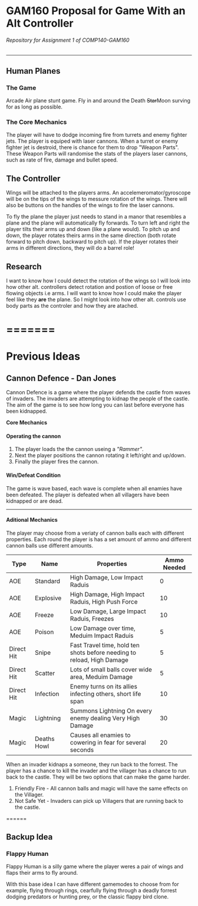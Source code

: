 # GAM160 Proposal for Game With an Alt Controller
###### Repository for Assignment 1 of COMP140-GAM160
------

## Human Planes

### The Game
Arcade Air plane stunt game. Fly in and around the Death ~~Star~~Moon surving for as long as possible.

### The Core Mechanics
The player will have to dodge incoming fire from turrets and enemy fighter jets. The player is equiped with laser cannons.
When a turret or enemy fighter jet is destroid, there is chance for them to drop "Weapon Parts". These Weapon Parts will randomise the stats of the players laser cannons, such as rate of fire, damage and bullet speed.

## The Controller
Wings will be attached to the players arms. An accelemeromator/gyroscope will be on the tips of the wings to messure rotation of the wings. There will also be buttons on the handles of the wings to fire the laser cannons.

To fly the plane the player just needs to stand in a manor that resembles a plane and the plane will automatically fly forwards. To turn left and right the player tilts their arms up and down (like a plane would). To pitch up and down, the player rotates theirs arms in the same direction (both rotate forward to pitch down, backward to pitch up). If the player rotates their arms in different directions, they will do a barrel role!

## Research
I want to know how I could detect the rotation of the wings so I will look into how other alt. controllers detect rotation and postion of loose or free flowing objects i.e arms.
I will want to know how I could make the player feel like they **are** the plane. So I might look into how other alt. controls use body parts as the controler and how they are atached.




=======
=======

# Previous Ideas

## Cannon Defence - Dan Jones

Cannon Defence is a game where the player defends the castle from waves of invaders. The invaders are attempting to kidnap the people of the castle. The aim of the game is to see how long you can last before everyone has been kidnapped.

**Core Mechanics**
#### Operating the cannon

1. The player loads the the cannon useing a _"Rammer"_. 
2. Next the player positions the cannon rotating it left/right and up/down.
3. Finally the player fires the cannon.

#### Win/Defeat Condition
The game is wave based, each wave is complete when all enamies have been defeated. The player is defeated when all villagers have been kidnapped or are dead.


------

#### Aditional Mechanics

The player may choose from a veriaty of cannon balls each with different properties.
Each round the player is has a set amount of ammo and different cannon balls use different amounts. 

Type | Name | Properties | Ammo Needed
--- | --- | --- | ---
AOE | Standard | High Damage, Low Impact Raduis | 0
AOE | Explosive | High Damage, High Impact Raduis, High Push Force | 10
AOE | Freeze | Low Damage, Large Impact Raduis, Freezes | 10
AOE | Poison | Low Damage over time, Meduim Impact Raduis | 5
Direct Hit | Snipe | Fast Travel time, hold ten shots before needing to reload, High Damage | 5
Direct Hit | Scatter | Lots of small balls cover wide area, Meduim Damage | 5
Direct Hit | Infection | Enemy turns on its allies infecting others, short life span | 10
Magic | Lightning | Summons Lightning On every enemy dealing Very High Damage | 30
Magic | Deaths Howl | Causes all enamies to cowering in fear for several seconds | 20

When an invader kidnaps a someone, they run back to the forrest. The player has a chance to kill the invader and the villager has a chance to run back to the castle. They will be two options that can make the game harder.
1. Friendly Fire - All cannon balls and magic will have the same effects on the Villager.
2. Not Safe Yet - Invaders can pick up Villagers that are running back to the castle.


======

## Backup Idea

### Flappy Human

Flappy Human is a silly game where the player weres a pair of wings and flaps their arms to fly around.

With this base idea I can have different gamemodes to choose from for example, flying through rings, cearfully flying through a deadly forrest dodging predators or hunting prey, or the classic flappy bird clone.
